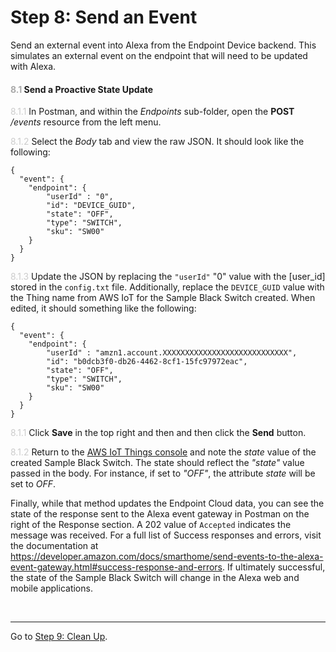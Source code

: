 # Step 8: Send an Event
Send an external event into Alexa from the Endpoint Device backend. This simulates an external event on the endpoint that will need to be updated with Alexa.


#### <span style="color:#aaa">8.1</span> Send a Proactive State Update

<span style="color:#ccc">8.1.1</span> In Postman, and within the *Endpoints* sub-folder, open the **POST** _/events_ resource from the left menu.

<span style="color:#ccc">8.1.2</span> Select the _Body_ tab and view the raw JSON. It should look like the following:

```
{
  "event": {
    "endpoint": {
    	"userId" : "0",
    	"id": "DEVICE_GUID",
    	"state": "OFF",
    	"type": "SWITCH",
        "sku": "SW00"
    }
  }
}
```
<span style="color:#ccc">8.1.3</span> Update the JSON by replacing the `"userId"` "0" value with the [user_id] stored in the `config.txt` file. Additionally, replace the `DEVICE_GUID` value with the Thing name from AWS IoT for the Sample Black Switch created. When edited, it should something like the following:

```
{
  "event": {
    "endpoint": {
    	"userId" : "amzn1.account.XXXXXXXXXXXXXXXXXXXXXXXXXXXX",
    	"id": "b0dcb3f0-db26-4462-8cf1-15fc97972eac",
    	"state": "OFF",
    	"type": "SWITCH",
        "sku": "SW00"
    }
  }
}
```

<span style="color:#ccc">8.1.1</span> Click **Save** in the top right and then and then click the **Send** button.

<span style="color:#ccc">8.1.2</span> Return to the [AWS IoT Things console](https://console.aws.amazon.com/iotv2/home?region=us-east-1#/thinghub) and note the _state_ value of the created Sample Black Switch. The state should reflect the _"state"_ value passed in the body. For instance, if set to _"OFF"_, the attribute _state_ will be set to _OFF_.

Finally, while that method updates the Endpoint Cloud data, you can see the state of the response sent to the Alexa event gateway in Postman on the right of the Response section. A 202 value of `Accepted` indicates the message was received. For a full list of Success responses and errors, visit the documentation at https://developer.amazon.com/docs/smarthome/send-events-to-the-alexa-event-gateway.html#success-response-and-errors. If ultimately successful, the state of the Sample Black Switch will change in the Alexa web and mobile applications.

<br>

____
Go to [Step 9: Clean Up](009-setup-cleanup.md).
